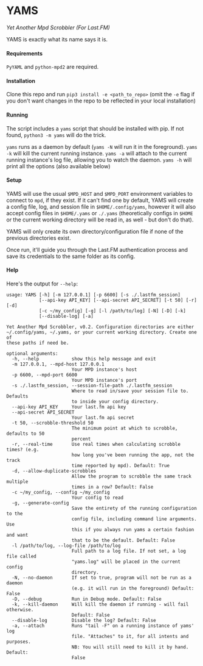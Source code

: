 YAMS
====

*Yet Another Mpd Scrobbler (For Last.FM)*

YAMS is exactly what its name says it is.


#### Requirements
`PyYAML` and `python-mpd2` are required.

#### Installation
Clone this repo and run `pip3 install -e <path_to_repo>` (omit the `-e` flag if you don't want changes in the repo to be reflected in your local installation)

#### Running

The script includes a `yams` script that should be installed with pip. If not found, `python3 -m yams` will do the trick.

`yams` runs as a daemon by default (`yams -N` will run it in the foreground). 
`yams -k` will kill the current running instance. 
`yams -a` will attach to the current running instance's log file, allowing you to watch the daemon.
`yams -h` will print all the options (also available below)

#### Setup

YAMS will use the usual `$MPD_HOST` and `$MPD_PORT` environment variables to connect to `mpd`, if they exist.
If it can't find one by default, YAMS will create a config file, log, and session file in `$HOME/.config/yams`, however it will also accept config files in `$HOME/.yams` or `./.yams` (theoretically configs in `$HOME` or the current working directory will be read in, as well - but don't do that). 

YAMS will only create its own directory/configuration file if none of the previous directories exist.

Once run, it'll guide you through the Last.FM authentication process and save its credentials to the same folder as its config.

#### Help

Here's the output for `--help`:

```
usage: YAMS [-h] [-m 127.0.0.1] [-p 6600] [-s ./.lastfm_session]
            [--api-key API_KEY] [--api-secret API_SECRET] [-t 50] [-r] [-d]
            [-c ~/my_config] [-g] [-l /path/to/log] [-N] [-D] [-k]
            [--disable-log] [-a]

Yet Another Mpd Scrobbler, v0.2. Configuration directories are either
~/.config/yams, ~/.yams, or your current working directory. Create one of
these paths if need be.

optional arguments:
  -h, --help            show this help message and exit
  -m 127.0.0.1, --mpd-host 127.0.0.1
                        Your MPD instance's host
  -p 6600, --mpd-port 6600
                        Your MPD instance's port
  -s ./.lastfm_session, --session-file-path ./.lastfm_session
                        Where to read in/save your session file to. Defaults
                        to inside your config directory.
  --api-key API_KEY     Your last.fm api key
  --api-secret API_SECRET
                        Your last.fm api secret
  -t 50, --scrobble-threshold 50
                        The minimum point at which to scrobble, defaults to 50
                        percent
  -r, --real-time       Use real times when calculating scrobble times? (e.g.
                        how long you've been running the app, not the track
                        time reported by mpd). Default: True
  -d, --allow-duplicate-scrobbles
                        Allow the program to scrobble the same track multiple
                        times in a row? Default: False
  -c ~/my_config, --config ~/my_config
                        Your config to read
  -g, --generate-config
                        Save the entirety of the running configuration to the
                        config file, including command line arguments. Use
                        this if you always run yams a certain fashion and want
                        that to be the default. Default: False
  -l /path/to/log, --log-file /path/to/log
                        Full path to a log file. If not set, a log file called
                        "yams.log" will be placed in the current config
                        directory.
  -N, --no-daemon       If set to true, program will not be run as a daemon
                        (e.g. it will run in the foreground) Default: False
  -D, --debug           Run in Debug mode. Default: False
  -k, --kill-daemon     Will kill the daemon if running - will fail otherwise.
                        Default: False
  --disable-log         Disable the log? Default: False
  -a, --attach          Runs "tail -F" on a running instance of yams' log
                        file. "Attaches" to it, for all intents and purposes.
                        NB: You will still need to kill it by hand. Default:
                        False
```
